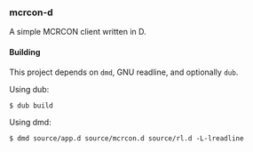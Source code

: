 ### mcrcon-d

A simple MCRCON client written in D.


#### Building

This project depends on `dmd`, GNU readline, and optionally `dub`.

Using dub:

```
$ dub build
```

Using dmd:

```
$ dmd source/app.d source/mcrcon.d source/rl.d -L-lreadline
```